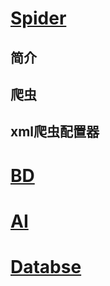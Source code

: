 
# [Spider](https://zcdzcdzcd.github.io/pages/html/md/Spider) 
## 简介
## 爬虫
## xml爬虫配置器
# [BD](https://zcdzcdzcd.github.io/pages/md/BD) 
# [AI](https://zcdzcdzcd.github.io/pages/md/AI) 
# [Databse](https://zcdzcdzcd.github.io/pages/md/Database) 